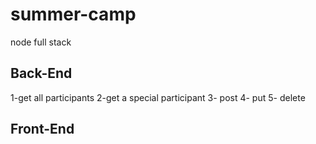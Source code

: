 # summer-camp
node full stack
## Back-End
1-get all participants
2-get a special participant
3- post
4- put
5- delete

## Front-End

